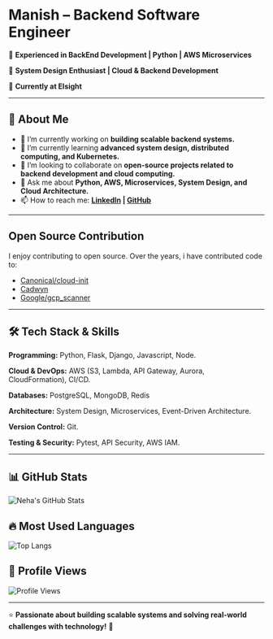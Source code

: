 # **Manish – Backend Software Engineer** 
🔹 **Experienced in BackEnd Development | Python | AWS Microservices** 

🔹 **System Design Enthusiast | Cloud & Backend Development** 

🔹 **Currently at Elsight** 


---

## 🚀 About Me 

- 🔭 I’m currently working on **building scalable backend systems.** 
- 🌱 I’m currently learning **advanced system design, distributed computing, and Kubernetes.** 
- 👯 I’m looking to collaborate on **open-source projects related to backend development and cloud computing.** 
- 💬 Ask me about **Python, AWS, Microservices, System Design, and Cloud Architecture.** 
- 📫 How to reach me: **[LinkedIn](https://www.linkedin.com/in/manish-sah/) | [GitHub](https://github.com/csemanish12)** 

---

## Open Source Contribution
I enjoy contributing to open source. Over the years, i have contributed code to:
  - [Canonical/cloud-init](https://github.com/canonical/cloud-init/pulls?q=is%3Apr+is%3Aclosed+author%3Acsemanish12)
  - [Cadwyn](https://github.com/zmievsa/cadwyn/pulls?q=is%3Apr+is%3Aclosed+author%3Acsemanish12)
  - [Google/gcp_scanner](https://github.com/google/gcp_scanner/pulls?q=is%3Apr+is%3Aclosed+author%3Acsemanish12)

---

## 🛠 Tech Stack & Skills 
**Programming:** Python, Flask, Django, Javascript, Node. 

**Cloud & DevOps:** AWS (S3, Lambda, API Gateway, Aurora, CloudFormation), CI/CD. 

**Databases:** PostgreSQL, MongoDB, Redis

**Architecture:** System Design, Microservices, Event-Driven Architecture. 

**Version Control:** Git. 

**Testing & Security:** Pytest, API Security, AWS IAM. 

---

## 📊 GitHub Stats 
![Neha's GitHub Stats](https://github-readme-stats.vercel.app/api?username=csemanish12&show_icons=true&theme=radical)

## 🔥 Most Used Languages 
![Top Langs](https://github-readme-stats.vercel.app/api/top-langs/?username=csemanish12&layout=compact&theme=radical)

## 👀 Profile Views 
![Profile Views](https://komarev.com/ghpvc/?username=csemanish12&color=blue)

---

⭐ **Passionate about building scalable systems and solving real-world challenges with technology!** 🚀
